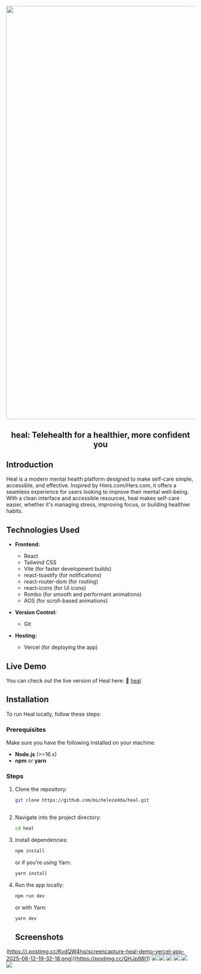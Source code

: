 <h1 align="center">
  <br>
  <img src="https://i.ibb.co/gbxZX22B/heal-project.png" alt="RentMe" width="1100">
  <br>
</h1>

<h2 align="center">heal: Telehealth for a healthier, more confident you</h2> 

## Introduction
Heal is a modern mental health platform designed to make self-care simple, accessible, and effective. Inspired by Hims.com/Hers.com, it offers a seamless experience for users looking to improve their mental well-being. With a clean interface and accessible resources, heal makes self-care easier, whether it's managing stress, improving focus, or building healthier habits.

## Technologies Used

- **Frontend:**
  - React
  - Tailwind CSS
  - Vite (for faster development builds)
  - react-toastify (for notifications)
  - react-router-dom (for routing)
  - react-icons (for UI icons)
  - Rombo (for smooth and performant animations)
  - AOS (for scroll-based animations)

- **Version Control:**
  - Git

- **Hosting:**
  - Vercel (for deploying the app)

## Live Demo

You can check out the live version of Heal here:  :link: [heal](https://heal-demo.vercel.app/)

## Installation

To run Heal locally, follow these steps:

### Prerequisites

Make sure you have the following installed on your machine:

- **Node.js** (>=16.x)
- **npm** or **yarn**

### Steps

1. Clone the repository:

   ```bash
   git clone https://github.com/michelezedda/heal.git
     
2. Navigate into the project directory:

    ```bash
    cd heal
    ```

3. Install dependencies:

    ```bash
    npm install
    ```

    or if you're using Yarn:

    ```bash
    yarn install
    ```

4. Run the app locally:

    ```bash
    npm run dev
    ```

    or with Yarn:

    ```bash
    yarn dev
    ```

    ## Screenshots
(https://i.postimg.cc/KvdQW4hq/screencapture-heal-demo-vercel-app-2025-08-12-19-32-18.png)](https://postimg.cc/QHJp98t1)
  <img src="https://i.ibb.co/4RdWmFdT/screencapture-heal-demo-vercel-app-weight-loss-2025-08-12-19-32-51.png">
  <img src="https://i.ibb.co/Z1zYb7NR/screencapture-heal-demo-vercel-app-mental-health-2025-08-12-19-33-20.png">
  <img src="https://i.ibb.co/03JY0ZT/screencapture-heal-demo-vercel-app-sexual-health-2025-08-12-19-33-27.png">
  <img src="https://i.ibb.co/sdkDr1NM/screencapture-heal-demo-vercel-app-hair-regrowth-2025-08-12-19-33-36.png">
  <img src="https://i.ibb.co/84SWT7vZ/screencapture-heal-demo-vercel-app-shop-2025-08-12-19-34-35.png">
  <img src="https://i.ibb.co/3mPfjPrr/screencapture-heal-demo-vercel-app-cart-2025-08-12-19-34-56.png">
